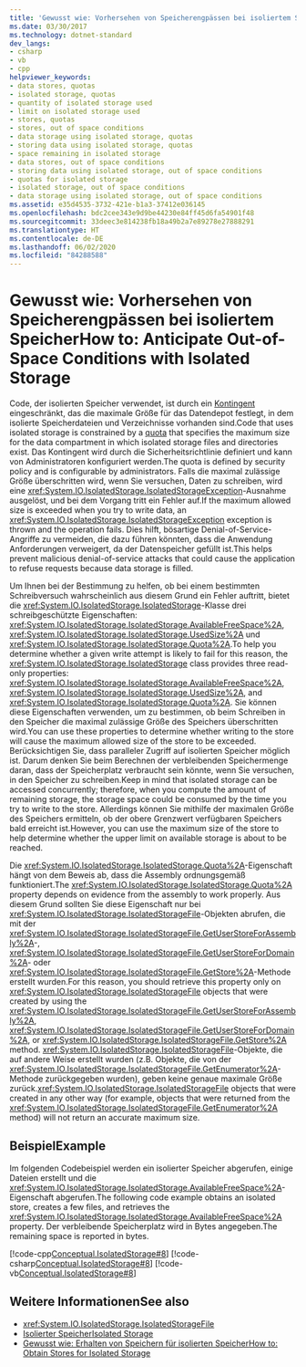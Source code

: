 ```yaml
---
title: 'Gewusst wie: Vorhersehen von Speicherengpässen bei isoliertem Speicher'
ms.date: 03/30/2017
ms.technology: dotnet-standard
dev_langs:
- csharp
- vb
- cpp
helpviewer_keywords:
- data stores, quotas
- isolated storage, quotas
- quantity of isolated storage used
- limit on isolated storage used
- stores, quotas
- stores, out of space conditions
- data storage using isolated storage, quotas
- storing data using isolated storage, quotas
- space remaining in isolated storage
- data stores, out of space conditions
- storing data using isolated storage, out of space conditions
- quotas for isolated storage
- isolated storage, out of space conditions
- data storage using isolated storage, out of space conditions
ms.assetid: e35d4535-3732-421e-b1a3-37412e036145
ms.openlocfilehash: bdc2cee343e9d9be44230e84ff45d6fa54901f48
ms.sourcegitcommit: 33deec3e814238fb18a49b2a7e89278e27888291
ms.translationtype: HT
ms.contentlocale: de-DE
ms.lasthandoff: 06/02/2020
ms.locfileid: "84288588"
---
```

# <a name="how-to-anticipate-out-of-space-conditions-with-isolated-storage"></a><span data-ttu-id="ea1e3-102">Gewusst wie: Vorhersehen von Speicherengpässen bei isoliertem Speicher</span><span class="sxs-lookup"><span data-stu-id="ea1e3-102">How to: Anticipate Out-of-Space Conditions with Isolated Storage</span></span>

<span data-ttu-id="ea1e3-103">Code, der isolierten Speicher verwendet, ist durch ein [Kontingent](isolated-storage.md#quotas) eingeschränkt, das die maximale Größe für das Datendepot festlegt, in dem isolierte Speicherdateien und Verzeichnisse vorhanden sind.</span><span class="sxs-lookup"><span data-stu-id="ea1e3-103">Code that uses isolated storage is constrained by a [quota](isolated-storage.md#quotas) that specifies the maximum size for the data compartment in which isolated storage files and directories exist.</span></span> <span data-ttu-id="ea1e3-104">Das Kontingent wird durch die Sicherheitsrichtlinie definiert und kann von Administratoren konfiguriert werden.</span><span class="sxs-lookup"><span data-stu-id="ea1e3-104">The quota is defined by security policy and is configurable by administrators.</span></span> <span data-ttu-id="ea1e3-105">Falls die maximal zulässige Größe überschritten wird, wenn Sie versuchen, Daten zu schreiben, wird eine <xref:System.IO.IsolatedStorage.IsolatedStorageException>-Ausnahme ausgelöst, und bei dem Vorgang tritt ein Fehler auf.</span><span class="sxs-lookup"><span data-stu-id="ea1e3-105">If the maximum allowed size is exceeded when you try to write data, an <xref:System.IO.IsolatedStorage.IsolatedStorageException> exception is thrown and the operation fails.</span></span> <span data-ttu-id="ea1e3-106">Dies hilft, bösartige Denial-of-Service-Angriffe zu vermeiden, die dazu führen könnten, dass die Anwendung Anforderungen verweigert, da der Datenspeicher gefüllt ist.</span><span class="sxs-lookup"><span data-stu-id="ea1e3-106">This helps prevent malicious denial-of-service attacks that could cause the application to refuse requests because data storage is filled.</span></span>

<span data-ttu-id="ea1e3-107">Um Ihnen bei der Bestimmung zu helfen, ob bei einem bestimmten Schreibversuch wahrscheinlich aus diesem Grund ein Fehler auftritt, bietet die <xref:System.IO.IsolatedStorage.IsolatedStorage>-Klasse drei schreibgeschützte Eigenschaften: <xref:System.IO.IsolatedStorage.IsolatedStorage.AvailableFreeSpace%2A>, <xref:System.IO.IsolatedStorage.IsolatedStorage.UsedSize%2A> und <xref:System.IO.IsolatedStorage.IsolatedStorage.Quota%2A>.</span><span class="sxs-lookup"><span data-stu-id="ea1e3-107">To help you determine whether a given write attempt is likely to fail for this reason, the <xref:System.IO.IsolatedStorage.IsolatedStorage> class provides three read-only properties: <xref:System.IO.IsolatedStorage.IsolatedStorage.AvailableFreeSpace%2A>, <xref:System.IO.IsolatedStorage.IsolatedStorage.UsedSize%2A>, and <xref:System.IO.IsolatedStorage.IsolatedStorage.Quota%2A>.</span></span> <span data-ttu-id="ea1e3-108">Sie können diese Eigenschaften verwenden, um zu bestimmen, ob beim Schreiben in den Speicher die maximal zulässige Größe des Speichers überschritten wird.</span><span class="sxs-lookup"><span data-stu-id="ea1e3-108">You can use these properties to determine whether writing to the store will cause the maximum allowed size of the store to be exceeded.</span></span> <span data-ttu-id="ea1e3-109">Berücksichtigen Sie, dass paralleler Zugriff auf isolierten Speicher möglich ist. Darum denken Sie beim Berechnen der verbleibenden Speichermenge daran, dass der Speicherplatz verbraucht sein könnte, wenn Sie versuchen, in den Speicher zu schreiben.</span><span class="sxs-lookup"><span data-stu-id="ea1e3-109">Keep in mind that isolated storage can be accessed concurrently; therefore, when you compute the amount of remaining storage, the storage space could be consumed by the time you try to write to the store.</span></span> <span data-ttu-id="ea1e3-110">Allerdings können Sie mithilfe der maximalen Größe des Speichers ermitteln, ob der obere Grenzwert verfügbaren Speichers bald erreicht ist.</span><span class="sxs-lookup"><span data-stu-id="ea1e3-110">However, you can use the maximum size of the store to help determine whether the upper limit on available storage is about to be reached.</span></span>

<span data-ttu-id="ea1e3-111">Die <xref:System.IO.IsolatedStorage.IsolatedStorage.Quota%2A>-Eigenschaft hängt von dem Beweis ab, dass die Assembly ordnungsgemäß funktioniert.</span><span class="sxs-lookup"><span data-stu-id="ea1e3-111">The <xref:System.IO.IsolatedStorage.IsolatedStorage.Quota%2A> property depends on evidence from the assembly to work properly.</span></span> <span data-ttu-id="ea1e3-112">Aus diesem Grund sollten Sie diese Eigenschaft nur bei <xref:System.IO.IsolatedStorage.IsolatedStorageFile>-Objekten abrufen, die mit der <xref:System.IO.IsolatedStorage.IsolatedStorageFile.GetUserStoreForAssembly%2A>-, <xref:System.IO.IsolatedStorage.IsolatedStorageFile.GetUserStoreForDomain%2A>- oder <xref:System.IO.IsolatedStorage.IsolatedStorageFile.GetStore%2A>-Methode erstellt wurden.</span><span class="sxs-lookup"><span data-stu-id="ea1e3-112">For this reason, you should retrieve this property only on <xref:System.IO.IsolatedStorage.IsolatedStorageFile> objects that were created by using the <xref:System.IO.IsolatedStorage.IsolatedStorageFile.GetUserStoreForAssembly%2A>, <xref:System.IO.IsolatedStorage.IsolatedStorageFile.GetUserStoreForDomain%2A>, or <xref:System.IO.IsolatedStorage.IsolatedStorageFile.GetStore%2A> method.</span></span> <span data-ttu-id="ea1e3-113"><xref:System.IO.IsolatedStorage.IsolatedStorageFile>-Objekte, die auf andere Weise erstellt wurden (z.B. Objekte, die von der <xref:System.IO.IsolatedStorage.IsolatedStorageFile.GetEnumerator%2A>-Methode zurückgegeben wurden), geben keine genaue maximale Größe zurück.</span><span class="sxs-lookup"><span data-stu-id="ea1e3-113"><xref:System.IO.IsolatedStorage.IsolatedStorageFile> objects that were created in any other way (for example, objects that were returned from the <xref:System.IO.IsolatedStorage.IsolatedStorageFile.GetEnumerator%2A> method) will not return an accurate maximum size.</span></span>

## <a name="example"></a><span data-ttu-id="ea1e3-114">Beispiel</span><span class="sxs-lookup"><span data-stu-id="ea1e3-114">Example</span></span>

<span data-ttu-id="ea1e3-115">Im folgenden Codebeispiel werden ein isolierter Speicher abgerufen, einige Dateien erstellt und die <xref:System.IO.IsolatedStorage.IsolatedStorage.AvailableFreeSpace%2A>-Eigenschaft abgerufen.</span><span class="sxs-lookup"><span data-stu-id="ea1e3-115">The following code example obtains an isolated store, creates a few files, and retrieves the <xref:System.IO.IsolatedStorage.IsolatedStorage.AvailableFreeSpace%2A> property.</span></span> <span data-ttu-id="ea1e3-116">Der verbleibende Speicherplatz wird in Bytes angegeben.</span><span class="sxs-lookup"><span data-stu-id="ea1e3-116">The remaining space is reported in bytes.</span></span>

[!code-cpp[Conceptual.IsolatedStorage#8](../../../samples/snippets/cpp/VS_Snippets_CLR/conceptual.isolatedstorage/cpp/source7.cpp#8)]
[!code-csharp[Conceptual.IsolatedStorage#8](../../../samples/snippets/csharp/VS_Snippets_CLR/conceptual.isolatedstorage/cs/source7.cs#8)]
[!code-vb[Conceptual.IsolatedStorage#8](../../../samples/snippets/visualbasic/VS_Snippets_CLR/conceptual.isolatedstorage/vb/source7.vb#8)]

## <a name="see-also"></a><span data-ttu-id="ea1e3-117">Weitere Informationen</span><span class="sxs-lookup"><span data-stu-id="ea1e3-117">See also</span></span>

- <xref:System.IO.IsolatedStorage.IsolatedStorageFile>
- [<span data-ttu-id="ea1e3-118">Isolierter Speicher</span><span class="sxs-lookup"><span data-stu-id="ea1e3-118">Isolated Storage</span></span>](isolated-storage.md)
- [<span data-ttu-id="ea1e3-119">Gewusst wie: Erhalten von Speichern für isolierten Speicher</span><span class="sxs-lookup"><span data-stu-id="ea1e3-119">How to: Obtain Stores for Isolated Storage</span></span>](how-to-obtain-stores-for-isolated-storage.md)
